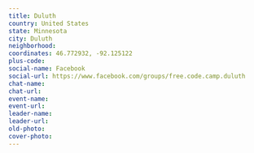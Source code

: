 ```yaml
---
title: Duluth
country: United States
state: Minnesota
city: Duluth
neighborhood: 
coordinates: 46.772932, -92.125122
plus-code:
social-name: Facebook
social-url: https://www.facebook.com/groups/free.code.camp.duluth
chat-name:
chat-url:
event-name:
event-url:
leader-name:
leader-url:
old-photo: 
cover-photo:
---
```


